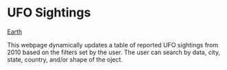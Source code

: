 # UFO Sightings
[Earth](https://github.com/remco-mooij/ufo-sightings/blob/master/static/images/ufo-sightings.jpg)

This webpage dynamically updates a table of reported UFO sightings from 2010 based on the filters set by the user. The user can search by data, city, state, country, and/or shape of the oject.
